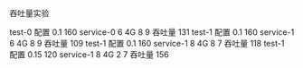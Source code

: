 吞吐量实验

test-0 配置 0.1 160 service-0 6 4G 8 9 吞吐量 131
test-1 配置 0.1 160 service-1 6 4G 8 9 吞吐量 109
test-1 配置 0.1 160 service-1 8 4G 8 7 吞吐量 118
test-1 配置 0.15 120 service-1 8 4G 2 7 吞吐量 156
